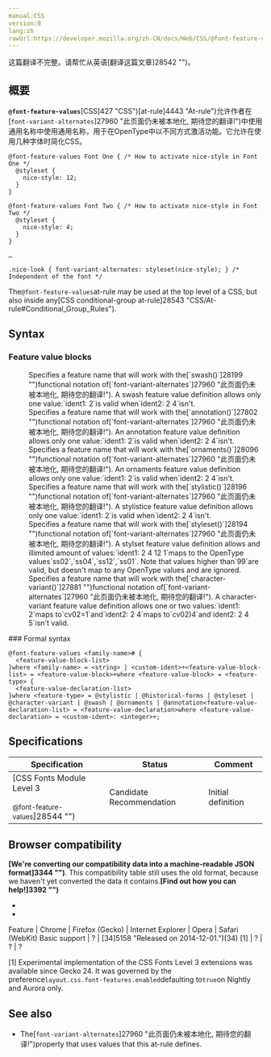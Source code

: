 ```yaml
---
manual:CSS
version:0
lang:zh
rawUrl:https://developer.mozilla.org/zh-CN/docs/Web/CSS/@font-feature-values#@ornaments
---
```




这篇翻译不完整。请帮忙从英语[翻译这篇文章]28542 "")。





## 概要<a name="概要"></a>


**`@font-feature-values`**[CSS]427 "CSS")[at-rule]4443 "At-rule")允许作者在[`font-variant-alternates`]27960 "此页面仍未被本地化, 期待您的翻译!")中使用通用名称中使用通用名称，用于在OpenType中以不同方式激活功能。它允许在使用几种字体时简化CSS。


```
@font-feature-values Font One { /* How to activate nice-style in Font One */
  @styleset {
    nice-style: 12;
  }
}
 
@font-feature-values Font Two { /* How to activate nice-style in Font Two */
  @styleset {
    nice-style: 4;
  }
} 

…

.nice-look { font-variant-alternates: styleset(nice-style); } /* Independent of the font */
```


The`@font-feature-values`at-rule may be used at the top level of a CSS, but also inside any[CSS conditional-group at-rule]28543 "CSS/At-rule#Conditional_Group_Rules").


## Syntax<a name="Syntax"></a>

### Feature value blocks<a name="Feature_value_blocks"></a>
<dl><dt id=''></dt><dd>Specifies a feature name that will work with the[`swash()`]28199 "")functional notation of[`font-variant-alternates`]27960 "此页面仍未被本地化, 期待您的翻译!"). A swash feature value definition allows only one value:`ident1: 2`is valid when`ident2: 2 4`isn&#39;t.</dd><dt id=''></dt><dd>Specifies a feature name that will work with the[`annotation()`]27802 "")functional notation of[`font-variant-alternates`]27960 "此页面仍未被本地化, 期待您的翻译!"). An annotation feature value definition allows only one value:`ident1: 2`is valid when`ident2: 2 4`isn&#39;t.</dd><dt id=''></dt><dd>Specifies a feature name that will work with the[`ornaments()`]28096 "")functional notation of[`font-variant-alternates`]27960 "此页面仍未被本地化, 期待您的翻译!"). An ornaments feature value definition allows only one value:`ident1: 2`is valid when`ident2: 2 4`isn&#39;t.</dd><dt id=''></dt><dd>Specifies a feature name that will work with the[`stylistic()`]28196 "")functional notation of[`font-variant-alternates`]27960 "此页面仍未被本地化, 期待您的翻译!"). A stylistice feature value definition allows only one value:`ident1: 2`is valid when`ident2: 2 4`isn&#39;t.</dd><dt id=''></dt><dd>Specifies a feature name that will work with the[`styleset()`]28194 "")functional notation of[`font-variant-alternates`]27960 "此页面仍未被本地化, 期待您的翻译!"). A stylset feature value definition allows and illimited amount of values:`ident1: 2 4 12 1`maps to the OpenType values`ss02`,`ss04`,`ss12`,`ss01`. Note that values higher than`99`are valid, but doesn&#39;t map to any OpenType values and are ignored.</dd><dt id=''></dt><dd>Specifies a feature name that will work with the[`character-variant()`]27881 "")functional notation of[`font-variant-alternates`]27960 "此页面仍未被本地化, 期待您的翻译!"). A character-variant feature value definition allows one or two values:`ident1: 2`maps to`cv02=1`and`ident2: 2 4`maps to`cv02)4`and`ident2: 2 4 5`isn&#39;t valid.</dd></dl>
### Formal syntax<a name="Formal_syntax"></a>

```
@font-feature-values <family-name># {
  <feature-value-block-list>
}where <family-name> = <string> | <custom-ident>+<feature-value-block-list> = <feature-value-block>+where <feature-value-block> = <feature-type> {
  <feature-value-declaration-list>
}where <feature-type> = @stylistic | @historical-forms | @styleset | @character-variant | @swash | @ornaments | @annotation<feature-value-declaration-list> = <feature-value-declaration>where <feature-value-declaration> = <custom-ident>: <integer>+;
```

## Specifications<a name="Specifications"></a>

Specification | Status | Comment 
 ---  |  ---  |  ---  | 
[CSS Fonts Module Level 3<br></br><small>@font-feature-values</small>]28544 "") | Candidate Recommendation | Initial definition 


## Browser compatibility<a name="Browser_compatibility"></a>


**[We&#39;re converting our compatibility data into a machine-readable JSON format]3344 "")**. This compatibility table still uses the old format, because we haven&#39;t yet converted the data it contains.**[Find out how you can help!]3392 "")**


* 
* 

Feature | Chrome | Firefox (Gecko) | Internet Explorer | Opera | Safari (WebKit) 
Basic support | ? | [34]5158 "Released on 2014-12-01.")(34) [1] | ? | ? | ? 






[1] Experimental implementation of the CSS Fonts Level 3 extensions was available since Gecko 24. It was governed by the preference`layout.css.font-features.enabled`defaulting to`true`on Nightly and Aurora only.


## See also<a name="See_also"></a>

* The[`font-variant-alternates`]27960 "此页面仍未被本地化, 期待您的翻译!")property that uses values that this at-rule defines.



